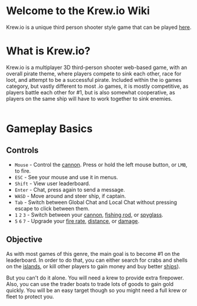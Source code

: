 # Welcome to the Krew.io Wiki
Krew.io is a unique third person shooter style game that can be played [here](https://krew.io).


# What is Krew.io?
Krew.io is a multiplayer 3D third-person shooter web-based game, with an overall pirate theme, where players compete to sink each other, race for loot, and attempt to be a successful pirate. Included within the io games category, but vastly different to most .io games, it is mostly competitive, as players battle each other for #1, but is also somewhat cooperative, as players on the same ship will have to work together to sink enemies.
<br><br>

# Gameplay Basics

## Controls
* `Mouse` -  Control the [cannon](/pages/tools/cannon.md). Press or hold the left mouse button, or `LMB`, to fire.
* `ESC` - See your mouse and use it in menus.
* `Shift` - View user leaderboard.
* `Enter` - Chat, press again to send a message.
* `WASD` - Move around and steer ship, if captain.
* `Tab` - Switch between Global Chat and Local Chat without pressing escape to click between them.
* `1` `2` `3` - Switch between your [cannon](/pages/tools/cannon.md), [fishing rod](/pages/tools/fishingrod.md), or [spyglass](/pages/tools/spyglass.md).
* `5` `6` `7` - Upgrade your [fire rate](/pages/upgrades/firerate.md), [distance](/pages/upgrades/distance.md), or [damage](/pages/upgrades/damage.md).

## Objective
As with most games of this genre, the main goal is to become #1 on the leaderboard. In order to do that, you can either search for crabs and shells on the [islands](/pages/islands.md), or kill other players to gain money and buy better [ships](/pages/ships.md)).

But you can't do it alone. You will need a krew to provide extra firepower. Also, you can use the trader boats to trade lots of goods to gain gold quickly. You will be an easy target though so you might need a full krew or fleet to protect you. 